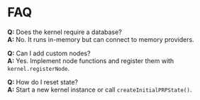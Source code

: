 # FAQ

**Q:** Does the kernel require a database?  
**A:** No. It runs in-memory but can connect to memory providers.

**Q:** Can I add custom nodes?  
**A:** Yes. Implement node functions and register them with `kernel.registerNode`.

**Q:** How do I reset state?  
**A:** Start a new kernel instance or call `createInitialPRPState()`.
